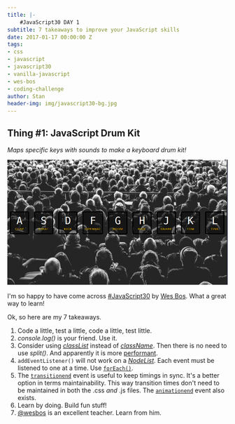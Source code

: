 ```yaml
---
title: |-
    #JavaScript30 DAY 1
subtitle: 7 takeaways to improve your JavaScript skills 
date: 2017-01-17 00:00:00 Z
tags:
- css
- javascript
- javascript30
- vanilla-javascript
- wes-bos
- coding-challenge
author: Stan
header-img: img/javascript30-bg.jpg
---
```


## Thing \#1: JavaScript Drum Kit
*Maps specific keys with sounds to make a keyboard drum kit!*

![JavaScript Drum Kit](/img/js-drumkit.png)

I'm so happy to have come across <a href="https://javascript30.com/" target="_blank">#JavaScript30</a> by <a href="http://wesbos.com/">Wes Bos</a>. What a great way to learn!

Ok, so here are my 7 takeaways.

1. Code a little, test a little, code a little, test little.
2. *console.log()* is your friend. Use it.
3. Consider using <a href="https://developer.mozilla.org/en-US/docs/Web/API/Element/classList" target="_blank">*classList*</a> instead of <a href="https://developer.mozilla.org/en-US/docs/Web/API/Element/className" target="_blank">*className*</a>. Then there is no need to use *split()*. And apparently it is more <a href="https://jsperf.com/classlist-firstclass-vs-classname-firstclass">performant</a>.
4. `addEventListener()` will not work on a <a href="(https://developer.mozilla.org/en-US/docs/Web/API/NodeList">*NodeList*</a>. Each event must be listened to one at a time. Use <a href="https://developer.mozilla.org/en-US/docs/Web/JavaScript/Reference/Global_Objects/Array/forEach">`forEach()`</a>.
5. The <a href="https://developer.mozilla.org/en-US/docs/Web/Events/transitionend">`transitionend`</a> event is useful to keep timings in sync. It's a better option in terms maintainability. This way transition times don't need to be maintained in both the .css *and* .js files. The <a href="https://developer.mozilla.org/en-US/docs/Web/Events/animationend">`animationend`</a> event also exists.
6. Learn by doing. Build fun stuff!
7. <a href="https://twitter.com/wesbos">@wesbos</a> is an excellent teacher. Learn from him.